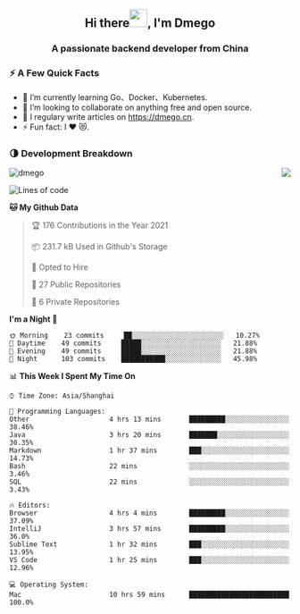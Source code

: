 <h2 align="center">Hi there<img src="https://cdn.jsdelivr.net/gh/dmego/images/img/Hi.gif" height="32" />, I'm Dmego </h2>
<h3 align="center">A passionate backend developer from China</h3>

### ⚡️ A Few Quick Facts

<ul>
    <li> 🌱 I’m currently learning Go、Docker、Kubernetes.</li>
    <li> 👯 I’m looking to collaborate on anything free and open source.</li>
    <li> 📝 I regulary write articles on <a href="https://dmego.cn">https://dmego.cn</a>.</li>
    <li> ⚡ Fun fact: I ❤️ 😻.</li>
</ul>

### 🌗 Development Breakdown

<img src="https://komarev.com/ghpvc/?username=dmego" alt="dmego" />

<img align="right" src="https://github-readme-stats.vercel.app/api?username=dmego&show_icons=true&icon_color=1573B3&hide_title=true&text_color=718096&bg_color=00000000&hide_border=true"/>

<!--START_SECTION:waka-->
![Lines of code](https://img.shields.io/badge/From%20Hello%20World%20I%27ve%20Written-228294%20lines%20of%20code-blue)

**🐱 My Github Data** 

> 🏆 176 Contributions in the Year 2021
 > 
> 📦 231.7 kB Used in Github's Storage 
 > 
> 💼 Opted to Hire
 > 
> 📜 27 Public Repositories 
 > 
> 🔑 6 Private Repositories  
 > 
**I'm a Night 🦉** 

```text
🌞 Morning    23 commits     ██░░░░░░░░░░░░░░░░░░░░░░░   10.27% 
🌆 Daytime    49 commits     █████░░░░░░░░░░░░░░░░░░░░   21.88% 
🌃 Evening    49 commits     █████░░░░░░░░░░░░░░░░░░░░   21.88% 
🌙 Night      103 commits    ███████████░░░░░░░░░░░░░░   45.98%

```


📊 **This Week I Spent My Time On** 

```text
⌚︎ Time Zone: Asia/Shanghai

💬 Programming Languages: 
Other                    4 hrs 13 mins       █████████░░░░░░░░░░░░░░░░   38.46% 
Java                     3 hrs 20 mins       ███████░░░░░░░░░░░░░░░░░░   30.35% 
Markdown                 1 hr 37 mins        ███░░░░░░░░░░░░░░░░░░░░░░   14.73% 
Bash                     22 mins             ░░░░░░░░░░░░░░░░░░░░░░░░░   3.46% 
SQL                      22 mins             ░░░░░░░░░░░░░░░░░░░░░░░░░   3.43%

🔥 Editors: 
Browser                  4 hrs 4 mins        █████████░░░░░░░░░░░░░░░░   37.09% 
IntelliJ                 3 hrs 57 mins       █████████░░░░░░░░░░░░░░░░   36.0% 
Sublime Text             1 hr 32 mins        ███░░░░░░░░░░░░░░░░░░░░░░   13.95% 
VS Code                  1 hr 25 mins        ███░░░░░░░░░░░░░░░░░░░░░░   12.96%

💻 Operating System: 
Mac                      10 hrs 59 mins      █████████████████████████   100.0%

```


<!--END_SECTION:waka-->
